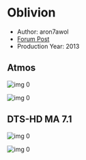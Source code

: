 # Oblivion

* Author: aron7awol
* [Forum Post](https://www.avsforum.com/threads/bass-eq-for-filtered-movies.2995212/post-56742940)
* Production Year: 2013

## Atmos

![img 0](https://i.imgur.com/ToNJxvl.jpg)

![img 0](https://i.imgur.com/Q9OSsne.jpg)

## DTS-HD MA 7.1

![img 0](https://i.imgur.com/gDX2gqZ.jpg)

![img 0](https://i.imgur.com/yLLp51o.png)

